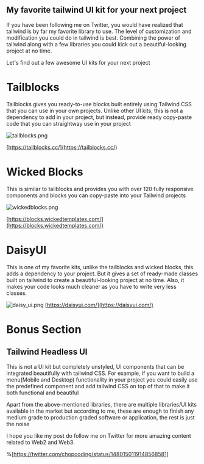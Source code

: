 ## My favorite tailwind UI kit for your next project

If you have been following me on Twitter, you would have realized that tailwind is by far my favorite library to use. The level of customization and modification you could do in tailwind is best. Combining the power of tailwind along with a few libraries you could kick out a beautiful-looking project at no time.

Let's find out a few awesome UI kits for your next project

# Tailblocks

Tailblocks gives you ready-to-use blocks built entirely using Tailwind CSS that you can use in your own projects. Unlike other UI kits, this is not a dependency to add in your project, but instead, provide ready copy-paste code that you can straightway use in your project 

![tailblocks.png](https://cdn.hashnode.com/res/hashnode/image/upload/v1644213452074/Qk0QK4feP.png)

[https://tailblocks.cc/](https://tailblocks.cc/)


# Wicked Blocks

This is similar to tailblocks and provides you with over 120  fully responsive components and blocks you can copy-paste into your Tailwind projects


![wickedblocks.png](https://cdn.hashnode.com/res/hashnode/image/upload/v1644294451389/dWAktytXj.png)

[https://blocks.wickedtemplates.com/](https://blocks.wickedtemplates.com/)


# DaisyUI 

This is one of my favorite kits, unlike the tailblocks and wicked blocks, this adds a dependency to your project. But it gives a set of ready-made classes built on tailwind to create a beautiful-looking project at no time. Also, it makes your code looks much cleaner as you have to write very less classes.


![daisy_ui.png](https://cdn.hashnode.com/res/hashnode/image/upload/v1644213498374/dClt82fOG.png)
[https://daisyui.com/](https://daisyui.com/)


# Bonus Section

## Tailwind Headless UI

This is not a UI kit but completely unstyled, UI components that can be integrated beautifully with tailwind CSS. For example, if you want to build a menu(Mobile and Desktop) functionality in your project you could easily use the predefined component and add tailwind CSS on top of that to make it both functional and beautiful



Apart from the above-mentioned libraries, there are multiple libraries/UI kits available in the market but according to me, these are enough to finish any medium grade to production graded software or application, the rest is just the noise

I hope you like my post do follow me on Twitter for more amazing content related to Web2 and Web3.

%[https://twitter.com/chopcoding/status/1480150119148568581]
